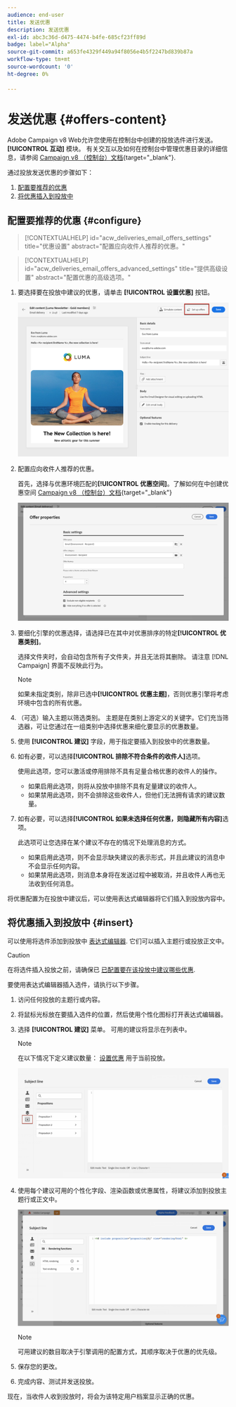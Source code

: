 ```yaml
---
audience: end-user
title: 发送优惠
description: 发送优惠
exl-id: abc3c36d-d475-4474-b4fe-685cf23ff89d
badge: label="Alpha"
source-git-commit: a653fe4329f449a94f8056e4b5f2247bd839b87a
workflow-type: tm+mt
source-wordcount: '0'
ht-degree: 0%

---
```



# 发送优惠 {#offers-content}

Adobe Campaign v8 Web允许您使用在控制台中创建的投放选件进行发送。 **[!UICONTROL 互动]** 模块。 有关交互以及如何在控制台中管理优惠目录的详细信息，请参阅 [Campaign v8 （控制台）文档](https://experienceleague.adobe.com/docs/campaign/campaign-v8/offers/interaction.html){target="_blank"}.

通过投放发送优惠的步骤如下：

1. [配置要推荐的优惠](#configure)
1. [将优惠插入到投放中](#insert)

## 配置要推荐的优惠 {#configure}

>[!CONTEXTUALHELP]
>id="acw_deliveries_email_offers_settings"
>title="优惠设置"
>abstract="配置应向收件人推荐的优惠。"

>[!CONTEXTUALHELP]
>id="acw_deliveries_email_offers_advanced_settings"
>title="提供高级设置"
>abstract="配置优惠的高级选项。"

1. 要选择要在投放中建议的优惠，请单击 **[!UICONTROL 设置优惠]** 按钮。

   ![](assets/setup-offers.png)

1. 配置应向收件人推荐的优惠。

   首先，选择与优惠环境匹配的&#x200B;**[!UICONTROL 优惠空间]**。了解如何在中创建优惠空间 [Campaign v8 （控制台）文档](https://experienceleague.adobe.com/docs/campaign/campaign-v8/offers/interaction-settings/interaction-offer-spaces.html){target="_blank"}

   ![](assets/create-content-offers.png)

1. 要细化引擎的优惠选择，请选择已在其中对优惠排序的特定&#x200B;**[!UICONTROL 优惠类别]**。

   选择文件夹时，会自动包含所有子文件夹，并且无法将其删除。 请注意 [!DNL Campaign] 界面不反映此行为。

   >[!NOTE]
   >
   >如果未指定类别，除非已选中&#x200B;**[!UICONTROL 优惠主题]**，否则优惠引擎将考虑环境中包含的所有优惠。

1. （可选）输入主题以筛选类别。 主题是在类别上游定义的关键字。它们充当筛选器，可让您通过在一组类别中选择优惠来细化要显示的优惠数量。

1. 使用 **[!UICONTROL 建议]** 字段，用于指定要插入到投放中的优惠数量。

1. 如有必要，可以选择&#x200B;**[!UICONTROL 排除不符合条件的收件人]**&#x200B;选项。

   使用此选项，您可以激活或停用排除不具有足量合格优惠的收件人的操作。

   * 如果启用此选项，则将从投放中排除不具有足量建议的收件人。
   * 如果禁用此选项，则不会排除这些收件人，但他们无法拥有请求的建议数量。

1. 如有必要，可以选择&#x200B;**[!UICONTROL 如果未选择任何优惠，则隐藏所有内容]**&#x200B;选项。

   此选项可让您选择在某个建议不存在的情况下处理消息的方式。

   * 如果启用此选项，则不会显示缺失建议的表示形式，并且此建议的消息中不会显示任何内容。
   * 如果禁用此选项，则消息本身将在发送过程中被取消，并且收件人再也无法收到任何消息。

将优惠配置为在投放中建议后，可以使用表达式编辑器将它们插入到投放内容中。

## 将优惠插入到投放中 {#insert}

可以使用将选件添加到投放中 [表达式编辑器](../personalization/gs-personalization.md#access). 它们可以插入主题行或投放正文中。

>[!CAUTION]
>
>在将选件插入投放之前，请确保已 [已配置要在该投放中建议哪些优惠](#configure).

要使用表达式编辑器插入选件，请执行以下步骤。

1. 访问任何投放的主题行或内容。

1. 将鼠标光标放在要插入选件的位置，然后使用个性化图标打开表达式编辑器。

1. 选择 **[!UICONTROL 建议]** 菜单。 可用的建议将显示在列表中。

   >[!NOTE]
   >
   >在以下情况下定义建议数量： [设置优惠](#configure) 用于当前投放。

   ![](assets/offer-insertion.png)

1. 使用每个建议可用的个性化字段、渲染函数或优惠属性，将建议添加到投放主题行或正文中。

   ![](assets/offer-inserted.png)

   >[!NOTE]
   >
   >可用建议的数目取决于引擎调用的配置方式，其顺序取决于优惠的优先级。

1. 保存您的更改。

1. 完成内容、测试并发送投放。

现在，当收件人收到投放时，将会为该特定用户档案显示正确的优惠。
